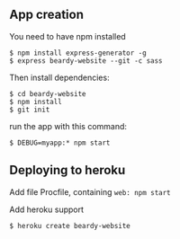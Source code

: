 ## App creation

You need to have npm installed

```
$ npm install express-generator -g
$ express beardy-website --git -c sass
```

Then install dependencies:

```
$ cd beardy-website
$ npm install
$ git init
```

 run the app with this command:

```
$ DEBUG=myapp:* npm start
```

## Deploying to heroku

Add file Procfile, containing `web: npm start`

Add heroku support
```
$ heroku create beardy-website